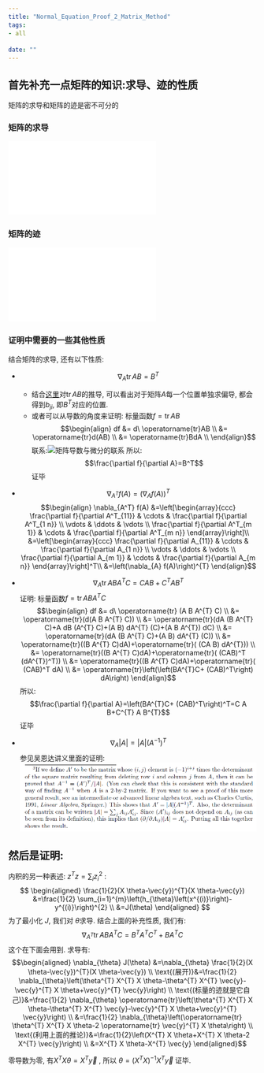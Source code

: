 ```yaml
---
title: "Normal_Equation_Proof_2_Matrix_Method"
tags:
- all

date: ""
---
```

## 首先补充一点矩阵的知识:求导、迹的性质

矩阵的求导和矩阵的迹是密不可分的

### 矩阵的求导

![矩阵的求导](notes/2021/2021.8/矩阵的求导.md)

### 矩阵的迹

![矩阵迹的性质](notes/2021/2021.8/矩阵迹的性质.md)

### 证明中需要的一些其他性质

结合矩阵的求导, 还有以下性质:
- $$\nabla_{A} \operatorname{tr} A B =B^{T}$$ 
	- 结合[这里](notes/2021/2021.8/矩阵迹的性质.md#^tracecommutative)对$\operatorname{tr} A B$的推导, 可以看出对于矩阵$A$每一个位置单独求偏导, 都会得到$b_{ji}$, 即$B^T$对应的位置.
	- 或者可以从导数的角度来证明:
	标量函数$f=\operatorname{tr}AB$
	$$\begin{align}  
	df &= d\ \operatorname{tr}AB  \\
	   &= \operatorname{tr}d(AB) \\
	   &= \operatorname{tr}BdA \\
	   \end{align}$$
	   联系:![矩阵导数与微分的联系](notes/2021/2021.8/矩阵的求导.md#^e0894d)
	所以: $$\frac{\partial f}{\partial A}=B^T$$
	证毕
- $$\nabla_{A^{T}} f(A) =\left(\nabla_{A} f(A)\right)^{T}$$ 
$$\begin{align}
\nabla_{A^T} f(A)
&=\left[\begin{array}{ccc}
\frac{\partial f}{\partial A^T_{11}} & \cdots & \frac{\partial f}{\partial A^T_{1 n}} \\
\vdots & \ddots & \vdots \\
\frac{\partial f}{\partial A^T_{m 1}} & \cdots & \frac{\partial f}{\partial A^T_{m n}}
\end{array}\right]\\
&=\left[\begin{array}{ccc}
\frac{\partial f}{\partial A_{11}} & \cdots & \frac{\partial f}{\partial A_{1 n}} \\
\vdots & \ddots & \vdots \\
\frac{\partial f}{\partial A_{m 1}} & \cdots & \frac{\partial f}{\partial A_{m n}}
\end{array}\right]^T\\
&=\left(\nabla_{A} f(A)\right)^{T}
\end{align}$$

- $$\nabla_{A} \operatorname{tr} A B A^{T} C =C A B+C^{T} A B^{T} $$
	证明: 
	标量函数$f=\operatorname{tr} A B A^{T} C$
	$$\begin{align}  
	df &= d\ \operatorname{tr} (A B A^{T} C)  \\
	   &= \operatorname{tr}(d(A B A^{T} C)) \\
	   &= \operatorname{tr}(dA (B A^{T} C)+A dB (A^{T} C)+(A B) dA^{T} (C)+(A B A^{T}) dC) \\
	   &= \operatorname{tr}(dA (B A^{T} C)+(A B) dA^{T} (C)) \\
	   &= \operatorname{tr}((B A^{T} C)dA)+\operatorname{tr}( (CA B) dA^{T})) \\
	&= \operatorname{tr}((B A^{T} C)dA)+\operatorname{tr}( (CAB)^T (dA^{T})^T)) \\
	&= \operatorname{tr}((B A^{T} C)dA)+\operatorname{tr}( (CAB)^T dA) \\
	&= \operatorname{tr}\left(\left(BA^{T}C+ (CAB)^T\right) dA\right)
	   \end{align}$$
	所以: $$\frac{\partial f}{\partial A}=\left(BA^{T}C+ (CAB)^T\right)^T=C A B+C^{T} A B^{T}$$
	证毕
	
- $$\nabla_{A}|A| =|A|\left(A^{-1}\right)^{T}$$
	参见吴恩达讲义里面的证明:
	![](notes/2021/2021.7/assets/Pasted%20image%2020210817213317.png)
	
	
## 然后是证明:
内积的另一种表述:  $z^{T} z=\sum_{i} z_{i}^{2}$ :
$$
\begin{aligned}
\frac{1}{2}(X \theta-\vec{y})^{T}(X \theta-\vec{y}) &=\frac{1}{2} \sum_{i=1}^{m}\left(h_{\theta}\left(x^{(i)}\right)-y^{(i)}\right)^{2} \\
&=J(\theta)
\end{aligned}
$$
为了最小化 $J$, 我们对 $\theta$求导. 结合上面的补充性质, 我们有:
$$
\nabla_{A^{T} } \operatorname{tr} A B A^{T} C=B^{T} A^{T} C^{T}+B A^{T} C
$$
这个在下面会用到.
求导有:
$$\begin{aligned}
\nabla_{\theta} J(\theta) &=\nabla_{\theta} \frac{1}{2}(X \theta-\vec{y})^{T}(X \theta-\vec{y}) \\
\text{(展开)}&=\frac{1}{2} \nabla_{\theta}\left(\theta^{T} X^{T} X \theta-\theta^{T} X^{T} \vec{y}-\vec{y}^{T} X \theta+\vec{y}^{T} \vec{y}\right) \\
\text{(标量的迹就是它自己)}&=\frac{1}{2} \nabla_{\theta} \operatorname{tr}\left(\theta^{T} X^{T} X \theta-\theta^{T} X^{T} \vec{y}-\vec{y}^{T} X \theta+\vec{y}^{T} \vec{y}\right) \\
&=\frac{1}{2} \nabla_{\theta}\left(\operatorname{tr} \theta^{T} X^{T} X \theta-2 \operatorname{tr} \vec{y}^{T} X \theta\right) \\
\text{(利用上面的推论)}&=\frac{1}{2}\left(X^{T} X \theta+X^{T} X \theta-2 X^{T} \vec{y}\right) \\
&=X^{T} X \theta-X^{T} \vec{y}
\end{aligned}$$

零导数为零, 有$X^{T} X \theta=X^{T} \vec{y}$ , 所以 $\theta=(X^{T} X )^{-1}X^{T} \vec{y}$
证毕. 